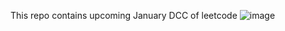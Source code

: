 This repo contains upcoming January DCC of leetcode
![image](https://user-images.githubusercontent.com/76725996/147853731-61dc4acd-717b-4e1d-91fd-c2c5fe648e4c.png)

